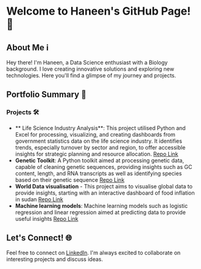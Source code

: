 # Welcome to Haneen's GitHub Page! 👋

## About Me ℹ️

Hey there! I'm Haneen, a Data Science enthusiast with a Biology background. I love creating innovative solutions and exploring new technologies. Here you'll find a glimpse of my journey and projects.


## Portfolio Summary 💼

### Projects 🛠️

- ** Life Science Industry Analysis**: This project utilised Python and Excel for processing, visualizing, and creating dashboards from government statistics data on the life science industry. It identifies trends, especially turnover by sector and region, to offer accessible insights for strategic planning and resource allocation.
  [Repo Link](https://github.com/haneenkheir/Life_science_industry_analysis-/tree/main) 
- **Genetic Toolkit**: A Python toolkit aimed at processing genetic data, capable of cleaning genetic sequences, providing insights such as GC content, length, and RNA transcripts as well as identifying species based on their genetic sequence [Repo Link](https://github.com/haneenkheir/Portfolio/tree/main/Python%20projects/Genetic_tools)
- **World Data visualisation** - This project aims to visualise global data to provide insights, starting with an interactive dashboard of food inflation in sudan [Repo Link](https://github.com/haneenkheir/Portfolio/blob/main/Data%20Visualisation/Interactive_dashboard.ipynb)
- **Machine learning models**: Machine learning models such as logistic regression and linear regression aimed at predicting data to provide useful insights [Repo Link](https://github.com/haneenkheir/Portfolio/tree/main/Machine%20learning%20projects)


## Let's Connect! 🌐

Feel free to connect on [LinkedIn](https://www.linkedin.com/in/haneen-kheir-948055202/). I'm always excited to collaborate on interesting projects and discuss ideas.


